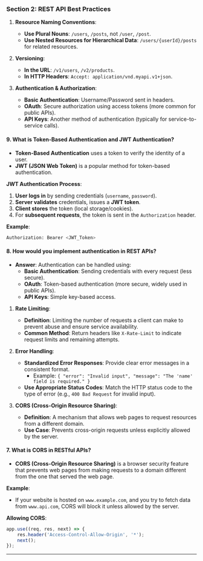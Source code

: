 ### **Section 2: REST API Best Practices**

1. **Resource Naming Conventions**:
   - **Use Plural Nouns**: `/users`, `/posts`, not `/user`, `/post`.
   - **Use Nested Resources for Hierarchical Data**: `/users/{userId}/posts` for related resources.

2. **Versioning**:
   - **In the URL**: `/v1/users`, `/v2/products`.
   - **In HTTP Headers**: `Accept: application/vnd.myapi.v1+json`.

3. **Authentication & Authorization**:
   - **Basic Authentication**: Username/Password sent in headers.
   - **OAuth**: Secure authorization using access tokens (more common for public APIs).
   - **API Keys**: Another method of authentication (typically for service-to-service calls).


#### 9. **What is Token-Based Authentication and JWT Authentication?**
   - **Token-Based Authentication** uses a token to verify the identity of a user.
   - **JWT (JSON Web Token)** is a popular method for token-based authentication.

   **JWT Authentication Process**:
   1. **User logs in** by sending credentials (`username`, `password`).
   2. **Server validates** credentials, issues a **JWT token**.
   3. **Client stores** the token (local storage/cookies).
   4. For **subsequent requests**, the token is sent in the `Authorization` header.
   
   **Example**:
   ```bash
   Authorization: Bearer <JWT_Token>
   ```



#### **8. How would you implement authentication in REST APIs?**
   - **Answer**: Authentication can be handled using:
     - **Basic Authentication**: Sending credentials with every request (less secure).
     - **OAuth**: Token-based authentication (more secure, widely used in public APIs).
     - **API Keys**: Simple key-based access.


1. **Rate Limiting**:
   - **Definition**: Limiting the number of requests a client can make to prevent abuse and ensure service availability.
   - **Common Method**: Return headers like `X-Rate-Limit` to indicate request limits and remaining attempts.

2. **Error Handling**:
   - **Standardized Error Responses**: Provide clear error messages in a consistent format.
     - Example: `{ "error": "Invalid input", "message": "The 'name' field is required." }`
   - **Use Appropriate Status Codes**: Match the HTTP status code to the type of error (e.g., `400 Bad Request` for invalid input).

3. **CORS (Cross-Origin Resource Sharing)**:
   - **Definition**: A mechanism that allows web pages to request resources from a different domain.
   - **Use Case**: Prevents cross-origin requests unless explicitly allowed by the server.



#### 7. **What is CORS in RESTful APIs?**
   - **CORS (Cross-Origin Resource Sharing)** is a browser security feature that prevents web pages from making requests to a domain different from the one that served the web page.
   
   **Example**:
   - If your website is hosted on `www.example.com`, and you try to fetch data from `www.api.com`, CORS will block it unless allowed by the server.

   **Allowing CORS**:
   ```javascript
   app.use((req, res, next) => {
       res.header('Access-Control-Allow-Origin', '*');
       next();
   });
   ```

 
---



